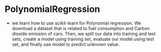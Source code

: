 # PolynomialRegression

- we learn how to use scikit-learn for Polynomial regression. We download a dataset that is related to fuel consumption and Carbon dioxide emission of cars. Then, we split our data into training and test sets, create a model using training set, evaluate our model using test set, and finally use model to predict unknown value.
